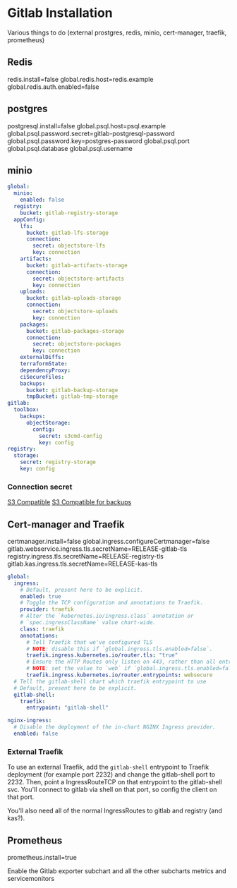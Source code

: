 # Gitlab Installation

Various things to do (external prostgres, redis, minio, cert-manager, traefik, prometheus)

## Redis

redis.install=false
global.redis.host=redis.example
global.redis.auth.enabled=false

## postgres

postgresql.install=false
global.psql.host=psql.example
global.psql.password.secret=gitlab-postgresql-password
global.psql.password.key=postgres-password
global.psql.port
global.psql.database
global.psql.username

## minio

```yaml
global:
  minio:
    enabled: false
  registry:
    bucket: gitlab-registry-storage
  appConfig:
    lfs:
      bucket: gitlab-lfs-storage
      connection:
        secret: objectstore-lfs
        key: connection
    artifacts:
      bucket: gitlab-artifacts-storage
      connection:
        secret: objectstore-artifacts
        key: connection
    uploads:
      bucket: gitlab-uploads-storage
      connection:
        secret: objectstore-uploads
        key: connection
    packages:
      bucket: gitlab-packages-storage
      connection:
        secret: objectstore-packages
        key: connection
    externalDiffs:
    terraformState:
    dependencyProxy:
    ciSecureFiles:
    backups:
      bucket: gitlab-backup-storage
      tmpBucket: gitlab-tmp-storage
gitlab:
  toolbox:
    backups:
      objectStorage:
        config:
          secret: s3cmd-config
          key: config
registry:
  storage:
    secret: registry-storage
    key: config
```

### Connection secret

[S3 Compatible](https://docs.gitlab.com/ee/administration/object_storage.html#amazon-s3)
[S3 Compatible for backups](https://docs.gitlab.com/charts/advanced/external-object-storage/index.html#backups-storage-example)

## Cert-manager and Traefik

certmanager.install=false
global.ingress.configureCertmanager=false
gitlab.webservice.ingress.tls.secretName=RELEASE-gitlab-tls
registry.ingress.tls.secretName=RELEASE-registry-tls
gitlab.kas.ingress.tls.secretName=RELEASE-kas-tls

```yaml
global:
  ingress:
    # Default, present here to be explicit.
    enabled: true
    # Toggle the TCP configuration and annotations to Traefik.
    provider: traefik
    # Alter the `kubernetes.io/ingress.class` annotation or
    # `spec.ingressClassName` value chart-wide.
    class: traefik
    annotations:
      # Tell Traefik that we've configured TLS
      # NOTE: disable this if `global.ingress.tls.enabled=false`.
      traefik.ingress.kubernetes.io/router.tls: "true"
      # Ensure the HTTP Routes only listen on 443, rather than all entrypoints.
      # NOTE: set the value to `web` if `global.ingress.tls.enabled=false`.
      traefik.ingress.kubernetes.io/router.entrypoints: websecure
  # Tell the gitlab-shell chart which traefik entrypoint to use
  # Default, present here to be explicit. 
  gitlab-shell:
    traefik:
      entrypoint: "gitlab-shell"

nginx-ingress:
  # Disable the deployment of the in-chart NGINX Ingress provider.
  enabled: false
```

### External Traefik

To use an external Traefik, add the `gitlab-shell` entrypoint to Traefik deployment (for example port 2232) and change the gitlab-shell port to 2232. Then, point a IngressRouteTCP on that entrypoint to the gitlab-shell svc. You'll connect to gitlab via shell on that port, so config the client on that port.

You'll also need all of the normal IngressRoutes to gitlab and registry (and kas?).

## Prometheus

prometheus.install=true

Enable the Gitlab exporter subchart and all the other subcharts metrics and servicemonitors
